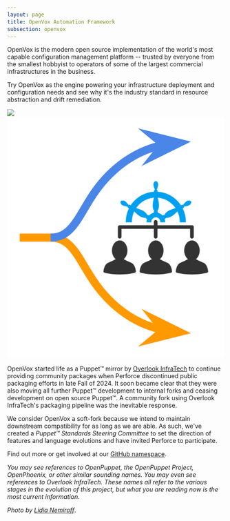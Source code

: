 ```yaml
---
layout: page
title: OpenVox Automation Framework
subsection: openvox
---
```


<div class="container">
  <div class="row">
    <div class="col align-self-center">
      <p>
      OpenVox is the modern open source implementation of the world's most capable configuration management platform -- trusted by everyone from the smallest hobbyist to operators of some of the largest commercial infrastructures in the business.
      </p>
      <p>
      Try OpenVox as the engine powering your infrastructure deployment and configuration needs and see why it's the industry standard in resource abstraction and drift remediation.
      </p>
    </div>
    <div class="col align-self-center">
      <img class="img-fluid" src="/static/images/openvox/mannequin.png" />
    </div>
  </div>
  <div class="row">
    <div class="col">
      <img class="img-fluid w-75" src="/static/images/openvox/fork.png" />
    </div>
    <div class="col align-self-center">
      <p>
      OpenVox started life as a Puppet™️ mirror by <a href="https://overlookinfratech.com/downloads/">Overlook InfraTech</a> to continue providing community packages when Perforce discontinued public packaging efforts in late Fall of 2024.
      It soon became clear that they were also moving all further Puppet™️ development to internal forks and ceasing development on open source Puppet™️.
      A community fork using Overlook InfraTech's packaging pipeline was the inevitable response.
      </p>
      <p>
      We consider OpenVox a soft-fork because we intend to maintain downstream compatibility for as long as we are able.
      As such, we've created a <i>Puppet™️ Standards Steering Committee</i> to set the direction of features and language evolutions and have invited Perforce to participate.
      </p>
      <p>
      Find out more or get involved at our
      <a href="https://github.com/openvoxproject">GitHub namespace</a>.
      </p>
    </div>
  </div>
  <div class="row">
    <div class="col">
      <p>
      <i>You may see references to OpenPuppet, the OpenPuppet Project, OpenPhoenix, or other similar sounding names.
      You may even see references to Overlook InfraTech.
      These names all refer to the various stages in the evolution of this project, but what you are reading now is the most current information.</i>
      </p>
      <p>
      <i>Photo by <a href="https://unsplash.com/photos/a-wooden-toy-holding-a-wooden-object-in-one-hand-Jj5KSZkQiok">Lidia Nemiroff</a></i>.
      </p>
    </div>
  </div>
</div>
